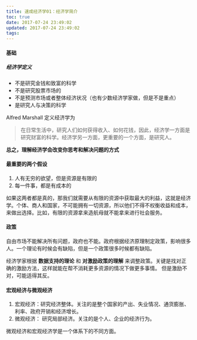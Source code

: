 ```yaml
---
title: 速成经济学01：经济学简介
toc: true
date: 2017-07-24 23:49:02
updated: 2017-07-24 23:49:02
tags:
---
```


#### 基础

##### 经济学定义

- 不是研究金钱和致富的科学
- 不是研究股票市场的
- 不是预测市场或者整体经济状况（也有少数经济学家做，但是不是重点）
- 是研究人与决策的科学

Alfred Marshall 定义经济学为

> 在日常生活中，研究人们如何获得收入、如何花钱，因此，经济学一方面是研究财富的科学。经济学另一方面，更重要的一个方面，是研究人。

**总之，理解经济学会改变你思考和解决问题的方式**


#### 最重要的两个假设

1. 人有无穷的欲望，但是资源是有限的
2. 每一件事，都是有成本的

如果这两者都是真的，那我们就需要从有限的资源中获取最大的利益，这就是经济学。个体、商人和国家，不可能拥有一切资源，所以他们不得不权衡收益和成本，来做出选择。比如，有限的资源拿来造航母就不能拿来进行社会服务。



#### 政策

自由市场不能解决所有问题，政府也不能。政府根据经济原理制定政策，影响很多人。一个理论有时候会有缺陷，但是一个政策很多时候都有缺陷。

经济学家根据 **数据支持的理论** 和 **对激励政策的理解** 来调整政策。关键是找对正确的激励方法，这样就能在帮不消耗更多资源的情况下做更多事情。 但是激励不对，可能适得其反。



#### 宏观经济与微观经济

1. 宏观经济：研究经济整体。关注的是整个国家的产出、失业情况、通货膨胀、利率、政府开销和经济增长。
2. 微观经济： 研究局部经济。关注的是个人、企业的经济行为。

微观经济和宏观经济学是一个体系下的不同方面。
